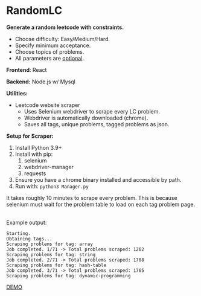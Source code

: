 # RandomLC
**Generate a random leetcode with constraints.**
* Choose difficulty: Easy/Medium/Hard.
* Specify minimum acceptance.
* Choose topics of problems.
* All parameters are <u>optional</u>.

**Frontend**: React

**Backend:** Node.js w/ Mysql

**Utilities:**
* Leetcode website scraper
  * Uses Selenium webdriver to scrape every LC problem.
  * Webdriver is automatically downloaded (chrome).
  * Saves all tags, unique problems, tagged problems as json.

**Setup for Scraper:**

1. Install Python 3.9+
2. Install with pip:
   1. selenium
   2. webdriver-manager
   3. requests
3. Ensure you have a chrome binary installed and accessible by path.
4. Run with: ```python3 Manager.py```

It takes roughly 10 minutes to scrape every problem. This is because selenium must wait for the problem table to load on each tag problem page. 

\
Example output:
```
Starting.
Obtaining tags...
Scraping problems for tag: array
Job completed. 1/71 -> Total problems scraped: 1262
Scraping problems for tag: string
Job completed. 2/71 -> Total problems scraped: 1708
Scraping problems for tag: hash-table
Job completed. 3/71 -> Total problems scraped: 1765
Scraping problems for tag: dynamic-programming
```

[DEMO](https://patrickfenn.github.io/RandomLC/)
